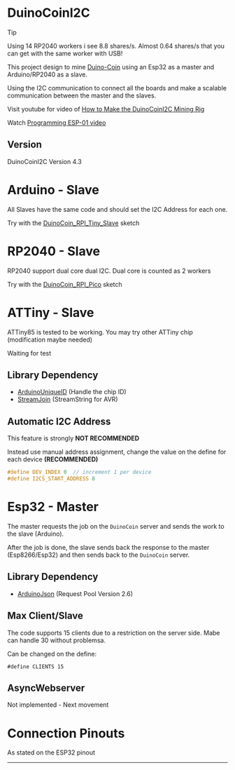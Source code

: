 # DuinoCoinI2C

> [!TIP]
> Using 14 RP2040 workers i see 8.8 shares/s. Almost 0.64 shares/s that you can get with the same worker with USB!

This project design to mine [Duino-Coin](https://github.com/revoxhere/duino-coin) using an Esp32 as a master and Arduino/RP2040 as a slave. 

Using the I2C communication to connect all the boards and make a scalable communication between the master and the slaves.

Visit youtube for video of [How to Make the DuinoCoinI2C Mining Rig](https://youtu.be/ErpdIaZk9EI)

Watch [Programming ESP-01 video](https://youtu.be/M6N-3RDhHj0)

## Version

DuinoCoinI2C Version 4.3

# Arduino - Slave

All Slaves have the same code and should set the I2C Address for each one.

Try with the [DuinoCoin_RPI_Tiny_Slave](https://github.com/JK-Rolling/DuinoCoinI2C_RPI/tree/main/DuinoCoin_RPI_Tiny_Slave) sketch

# RP2040 - Slave

RP2040 support dual core dual I2C. Dual core is counted as 2 workers

Try with the [DuinoCoin_RPI_Pico](https://github.com/feltoxXx/DuinoCoin_I2C/tree/main/workers/RP2040_Code) sketch

# ATTiny - Slave

ATTiny85 is tested to be working. You may try other ATTiny chip (modification maybe needed)

Waiting for test

## Library Dependency

* [ArduinoUniqueID](https://github.com/ricaun/ArduinoUniqueID) (Handle the chip ID)
* [StreamJoin](https://github.com/ricaun/StreamJoin) (StreamString for AVR)


## Automatic I2C Address 

This feature is strongly **NOT RECOMMENDED**

Instead use manual address assignment, change the value on the define for each device **(RECOMMENDED)**

```C
#define DEV_INDEX 0  // increment 1 per device
#define I2CS_START_ADDRESS 8
```

# Esp32 - Master

The master requests the job on the `DuinoCoin` server and sends the work to the slave (Arduino).

After the job is done, the slave sends back the response to the master (Esp8266/Esp32) and then sends back to the `DuinoCoin` server.

## Library Dependency

* [ArduinoJson](https://github.com/bblanchon/ArduinoJson) (Request Pool Version 2.6)

## Max Client/Slave

The code supports 15 clients due to a restriction on the server side. Mabe can handle 30 without problemsa.

Can be changed on the define:

```
#define CLIENTS 15
```

## AsyncWebserver

Not implemented - Next movement

# Connection Pinouts

As stated on the ESP32 pinout

---
